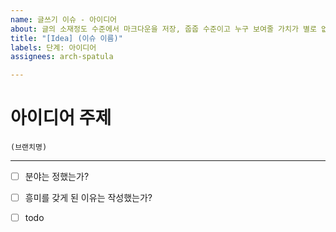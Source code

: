 ```yaml
---
name: 글쓰기 이슈 - 아이디어
about: 글의 소재정도 수준에서 마크다운을 저장, 줍줍 수준이고 누구 보여줄 가치가 별로 없는 글
title: "[Idea] (이슈 이름)"
labels: 단계: 아이디어
assignees: arch-spatula

---
```


# 아이디어 주제

```
(브랜치명)
```

---

- [ ] 분야는 정했는가?
- [ ] 흥미를 갖게 된 이유는 작성했는가?
- [ ] todo

